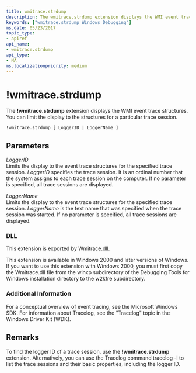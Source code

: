 ```yaml
---
title: wmitrace.strdump
description: The wmitrace.strdump extension displays the WMI event trace structures. You can limit the display to the structures for a particular trace session.
keywords: ["wmitrace.strdump Windows Debugging"]
ms.date: 05/23/2017
topic_type:
- apiref
api_name:
- wmitrace.strdump
api_type:
- NA
ms.localizationpriority: medium
---
```


# !wmitrace.strdump


The **!wmitrace.strdump** extension displays the WMI event trace structures. You can limit the display to the structures for a particular trace session.

```dbgcmd
!wmitrace.strdump [ LoggerID | LoggerName ] 
```

## <span id="ddk__wmitrace_strdump_dbg"></span><span id="DDK__WMITRACE_STRDUMP_DBG"></span>Parameters


<span id="_______LoggerID______"></span><span id="_______loggerid______"></span><span id="_______LOGGERID______"></span> *LoggerID*   
Limits the display to the event trace structures for the specified trace session. *LoggerID* specifies the trace session. It is an ordinal number that the system assigns to each trace session on the computer. If no parameter is specified, all trace sessions are displayed.

<span id="_______LoggerName______"></span><span id="_______loggername______"></span><span id="_______LOGGERNAME______"></span> *LoggerName*   
Limits the display to the event trace structures for the specified trace session. *LoggerName* is the text name that was specified when the trace session was started. If no parameter is specified, all trace sessions are displayed.

### <span id="DLL"></span><span id="dll"></span>DLL

This extension is exported by Wmitrace.dll.

This extension is available in Windows 2000 and later versions of Windows. If you want to use this extension with Windows 2000, you must first copy the Wmitrace.dll file from the winxp subdirectory of the Debugging Tools for Windows installation directory to the w2kfre subdirectory.

### <span id="Additional_Information"></span><span id="additional_information"></span><span id="ADDITIONAL_INFORMATION"></span>Additional Information

For a conceptual overview of event tracing, see the Microsoft Windows SDK. For information about Tracelog, see the "Tracelog" topic in the Windows Driver Kit (WDK).

## Remarks

To find the logger ID of a trace session, use the **!wmitrace.strdump** extension. Alternatively, you can use the Tracelog command tracelog -l to list the trace sessions and their basic properties, including the logger ID.

 

 





